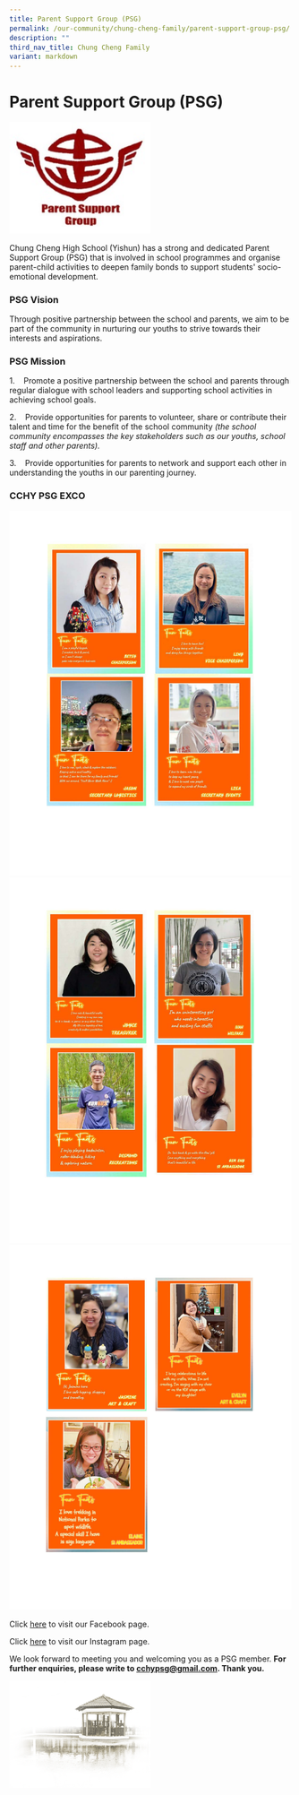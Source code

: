 ```yaml
---
title: Parent Support Group (PSG)
permalink: /our-community/chung-cheng-family/parent-support-group-psg/
description: ""
third_nav_title: Chung Cheng Family
variant: markdown
---
```

# **Parent Support Group (PSG)**
<img src="/images/Parent%20Support%20Group%20logo.jpg" style="width:50%">


Chung Cheng High School (Yishun) has a strong and dedicated Parent Support Group (PSG) that is involved in school programmes and organise parent-child activities to deepen family bonds to support students' socio-emotional development.

### PSG Vision

Through positive partnership between the school and parents, we aim to be part of the community in nurturing our youths to strive towards their interests and aspirations.

### PSG Mission

1.&nbsp;&nbsp; &nbsp;Promote a positive partnership between the school and parents through regular dialogue with school leaders and supporting school activities in achieving school goals.

2.&nbsp;&nbsp; &nbsp;Provide opportunities for parents to volunteer, share or contribute their talent and time for the benefit of the school community&nbsp;_(the school community encompasses the key stakeholders such as our youths, school staff and other parents)._  

3.&nbsp;&nbsp; &nbsp;Provide opportunities for parents to network and support each other in understanding the youths in our parenting journey.

### CCHY PSG EXCO

![](/images/Our%20Community/Chung%20Cheng%20Family/CCHY_PSG_EXCO_2024__as_of_11Feb2025__Page_1.jpg)
![](/images/Our%20Community/Chung%20Cheng%20Family/CCHY_PSG_EXCO_2024__as_of_11Feb2025__Page_2.jpg)
![](/images/Our%20Community/Chung%20Cheng%20Family/CCHY_PSG_EXCO_2024__as_of_11Feb2025__Page_3.jpg)

Click [here](https://www.facebook.com/profile.php?id=100093399604423&amp;mibextid=ZbWKwL) to visit our Facebook page.

Click [here](https://www.instagram.com/cchypsg?igsh=bjRqcnZ3d3ZseThn) to visit our Instagram page.

We look forward to meeting you and welcoming you as a PSG member.  **For further enquiries, please write to cchypsg@gmail.com.  Thank you.**

<img src="/images/pavilion.png" style="width:50%">